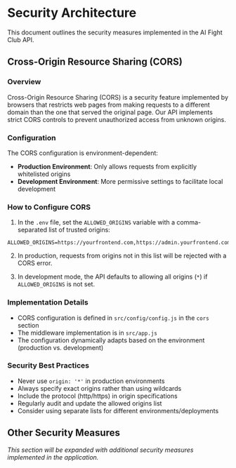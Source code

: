 # Security Architecture

This document outlines the security measures implemented in the AI Fight Club API.

## Cross-Origin Resource Sharing (CORS)

### Overview

Cross-Origin Resource Sharing (CORS) is a security feature implemented by browsers that restricts web pages from making requests to a different domain than the one that served the original page. Our API implements strict CORS controls to prevent unauthorized access from unknown origins.

### Configuration

The CORS configuration is environment-dependent:

- **Production Environment**: Only allows requests from explicitly whitelisted origins
- **Development Environment**: More permissive settings to facilitate local development

### How to Configure CORS

1. In the `.env` file, set the `ALLOWED_ORIGINS` variable with a comma-separated list of trusted origins:

```
ALLOWED_ORIGINS=https://yourfrontend.com,https://admin.yourfrontend.com
```

2. In production, requests from origins not in this list will be rejected with a CORS error.

3. In development mode, the API defaults to allowing all origins (`*`) if `ALLOWED_ORIGINS` is not set.

### Implementation Details

- CORS configuration is defined in `src/config/config.js` in the `cors` section
- The middleware implementation is in `src/app.js`
- The configuration dynamically adapts based on the environment (production vs. development)

### Security Best Practices

- Never use `origin: '*'` in production environments
- Always specify exact origins rather than using wildcards
- Include the protocol (http/https) in origin specifications
- Regularly audit and update the allowed origins list
- Consider using separate lists for different environments/deployments

## Other Security Measures

*This section will be expanded with additional security measures implemented in the application.* 